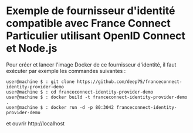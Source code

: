 # Exemple de fournisseur d'identité compatible avec France Connect Particulier utilisant OpenID Connect et Node.js
Pour créer et lancer l'image Docker de ce fournisseur d'identité, il faut exécuter par exemple les commandes suivantes :

    user@machine $ : git clone https://github.com/deep75/franceconnect-identity-provider-demo
    user@machine $ : cd franceconnect-identity-provider-demo
    user@machine $ : docker build -t franceconnect-identity-provider-demo .
    user@machine $ : docker run -d -p 80:3042 franceconnect-identity-provider-demo

et ouvrir http://localhost
